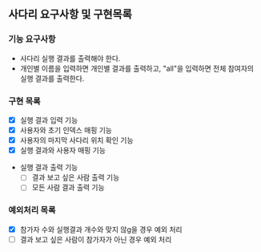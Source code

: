 ## 사다리 요구사항 및 구현목록
### 기능 요구사항
* 사다리 실행 결과를 출력해야 한다.
* 개인별 이름을 입력하면 개인별 결과를 출력하고, "all"을 입력하면 전체 참여자의 실행 결과를 출력한다.

### 구현 목록
* [X] 실행 결과 입력 기능
* [X] 사용자와 초기 인덱스 매핑 기능
* [X] 사용자의 마지막 사다리 위치 확인 기능
* [X] 실행 결과와 사용자 매핑 기능
* 실행 결과 출력 기능
    * [ ] 결과 보고 싶은 사람 출력 기능
    * [ ] 모든 사람 결과 출력 기능 

### 예외처리 목록
* [X] 참가자 수와 실행결과 개수와 맞지 않g을 경우 예외 처리
* [ ] 결과 보고 싶은 사람이 참가자가 아닌 경우 예외 처리